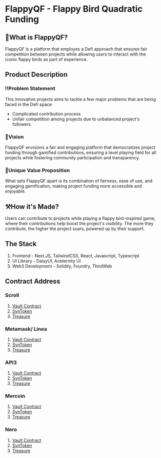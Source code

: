 # FlappyQF - Flappy Bird Quadratic Funding
## 👀What is FlappyQF?
FlappyQF is a platform that employes a Defi approach that ensures fair competition between projects while allowing users to interact with the iconic flappy birds as part of experience.

## Product Description
### ‼️Problem Statement
This innovative projects aims to tackle a few major problems that are being faced in the Defi space
- Complicated contribution process
- Unfair competition among projects due to unbalanced project's followers

### 🎯Vision
FlappyQF envisions a fair and engaging platform that democratizes project funding through gamified contributions, ensuring a level playing field for all projects while fostering community participation and transparency.

### 🚨Unique Value Proposition
What sets FlappyQF apart is its combination of fairness, ease of use, and engaging gamification, making project funding more accessible and enjoyable.

## ⚒️How it's Made?
Users can contribute to projects while playing a flappy bird-inspired game, where their contributions help boost the project's visibility. The more they contribute, the higher the project soars, powered up by their support.

## The Stack
1. Frontend - Next.JS, TailwindCSS, React, Javascript, Typescript
2. UI Library - DaisyUI, Aceternity UI
3. Web3 Development - Solidity, Foundry, ThirdWeb

## Contract Address
### Scroll
1. [Vault Contract](https://sepolia.scrollscan.com/address/0xcf6bc8d4d55b4baba1e7783400f3bf7fbd55cf5b#code)
2. [SynToken]()
3. [Treasure]()

### Metamask/ Linea
1. [Vault Contract]()
2. [SynToken]()
3. [Treasure]()

### API3
1. [Vault Contract]()
2. [SynToken]()
3. [Treasure]()

### Mercoin
1. [Vault Contract]()
2. [SynToken]()
3. [Treasure]()

### Nero
1. [Vault Contract]()
2. [SynToken]()
3. [Treasure]()



